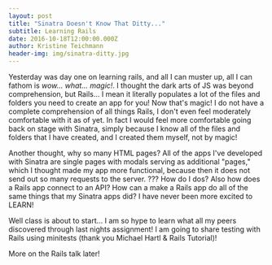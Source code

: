 ```yaml
---
layout: post
title: "Sinatra Doesn't Know That Ditty..."
subtitle: Learning Rails
date: 2016-10-18T12:00:00.000Z
author: Kristine Teichmann
header-img: img/sinatra-ditty.jpg
---
```


Yesterday was day one on learning rails, and all I can muster up, all I can fathom is _wow... what... magic!_. I thought the dark arts of JS was beyond comprehension, but Rails... I mean it literally populates a lot of the files and folders you need to create an app for you! Now that's magic! I do not have a complete comprehension of all things Rails, I don't even feel moderately comfortable with it as of yet. In fact I would feel more comfortable going back on stage with Sinatra, simply because I know all of the files and folders that I have created, and I created them myself, not by magic!

Another thought, why so many HTML pages? All of the apps I've developed with Sinatra are single pages with modals serving as additional "pages," which I thought made my app more functional, because then it does not send out so many requests to the server. ??? How do I dos? Also how does a Rails app connect to an API? How can a make a Rails app do all of the same things that my Sinatra apps did? I have never been more excited to LEARN!

Well class is about to start... I am so hype to learn what all my peers discovered through last nights assignment! I am going to share testing with Rails using minitests (thank you Michael Hartl & Rails Tutorial)!

More on the Rails talk later!
